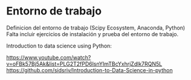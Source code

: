 # Entorno de trabajo
Definicion del entorno de trabajo (Scipy Ecosystem, Anaconda, Python)  
Falta incluir ejercicios de instalación y prueba del entorno de trabajo.

Introduction to data science using Python:

https://www.youtube.com/watch?v=oFBk57Bj5Ak&list=PLG2T2fPD6lsnYImTBcYxhrjZdlk7RQN5L
https://github.com/sidsriv/Introduction-to-Data-Science-in-python
